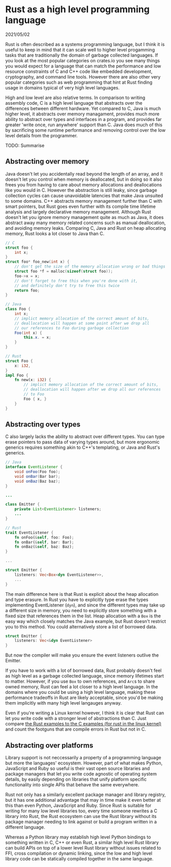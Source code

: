# Rust as a high level programming language
<p class = "article-date">2021/05/02</p>

Rust is often described as a systems programming language, but I think it is useful to keep in mind that it can scale well to higher level progamming tasks that are traditionally the domain of garbage collected languages. If you look at the most popular categories on crates.io you see many things you would expect for a language that can match the performance and low resource constraints of C and C++ code like embedded development, cryptography, and command line tools. However there are also other very popular categories such as web programming that hint at Rust finding usage in domains typical of very high level languages.

High and low level are also relative terms. In comparison to writing assembly code, C is a high level language that abstracts over the differences between different hardware. Yet compared to C, Java is much higher level, it abstracts over memory managament, provides much more ability to abstract over types and interfaces in a program, and provides far greater 'write once, run anywhere' support than C. Java does much of this by sacrificing some runtime performance and removing control over the low level details from the programmer.

TODO: Summarise

## Abstracting over memory

Java doesn't let you accidentally read beyond the length of an array, and it doesn't let you control when memory is deallocated, but in doing so it also frees you from having to care about memory allocations and deallocations like you would in C. However the abstraction is still leaky, since garbage collection cycles can cause unavoidable latencies that make Java unsuited to some domains. C++ abstracts memory management further than C with smart pointers, but Rust goes even further with its compile time lifetime analysis and largely declarative memory management. Although Rust doesn't let you ignore memory management quite as much as Java, it does abstract away many memory related concerns such as manual deallocation, and avoiding memory leaks. Comparing C, Java and Rust on heap allocating memory, Rust looks a lot closer to Java than C.

```c
// C
struct foo {
	int x;
}
struct foo* foo_new(int x) {
	// don't get the size of the memory allocation wrong or bad things will happen
	struct foo *f = malloc(sizeof(struct foo));
	foo->x = x;
	// don't forget to free this when you're done with it,
	// and definitely don't try to free this twice
	return foo;
}
```

```java
// Java
class Foo {
	int x;
	// implict memory allocation of the correct amount of bits,
	// deallocation will happen at some point after we drop all
	// our references to Foo during garbage collection
	Foo(int x) {
		this.x. = x;
	}
}
```

```rust
// Rust
struct Foo {
	x: i32,
}
impl Foo {
	fn new(x: i32) {
		// implict memory allocation of the correct amount of bits,
		// deallocation will happen after we drop all our references
		// to Foo
		Foo { x, }
	}
}
```

## Abstracting over types

C also largely lacks the ability to abstract over different types. You can type erase pointers to pass data of varying types around, but more ergonomic generics requires something akin to C++'s templating, or Java and Rust's generics.

```java
// Java
interface EventListener {
	void onFoo(Foo foo);
	void onBar(Bar bar);
	void onBaz(Baz baz);
}

...

class Emitter {
	private List<EventListener> listeners;
	...
}
```

```rust
// Rust
trait EventListener {
	fn onFoo(&self, foo: Foo);
	fn onBar(&self, bar: Bar);
	fn onBaz(&self, baz: Baz);
}

...

struct Emitter {
	listeners: Vec<Box<dyn EventListener>>,
	...
}
```

The main difference here is that Rust is explicit about the heap allocation and type erasure. In Rust you have to explicitly type erase the types implementing EventListener (`dyn`), and since the different types may take up a different size in memory, you need to explicitly store something with a fixed size that references them in the list. Heap allocation with a `Box` is the easy way which closely matches the Java example, but Rust doesn't restrict you to this method. You could alternatively store a list of borrowed data.

```rust
struct Emitter {
	listeners: Vec<&dyn EventListener>
}
```

But now the compiler will make you ensure the event listeners outlive the Emitter.

If you have to work with a lot of borrowed data, Rust probably doesn't feel as high level as a garbage collected language, since memory lifetimes start to matter. However, if you use `Box` to own references, and `Arc`s to share owned memory, Rust can feel a lot closer to a high level language. In the domains where you could be using a high level language, making these performance tradeoffs in Rust are likely acceptable, since you'd be making them implicitly with many high level langauges anyway.

Even if you're writing a Linux kernel however, I think it is clear that Rust can let you write code with a stronger level of abstractions than C. Just compare [the Rust examples to the C examples (for rust in the linux kernel)](https://security.googleblog.com/2021/04/rust-in-linux-kernel.html?m=1) and count the footguns that are compile errors in Rust but not in C.

## Abstracting over platforms

Library support is not neccessarily a property of a programming language but more the languages' ecosystem. However, part of what makes Python, JavaScript and Ruby so useful is their vast open source libraries and package managers that let you write code agnostic of operating system details, by easily depending on libraries that unify platform specific functionality into single APIs that behave the same everywhere.

Rust not only has a similarly excellent package manager and library registry, but it has one additional advantage that may in time make it even better at this than even Python, JavaScript and Ruby. Since Rust is suitable for writing for many low level libraries too, every time someone rewrites a C library into Rust, the Rust ecosystem can use the Rust library without its package manager needing to link against or build a program written in a different language.

Whereas a Python library may establish high level Python bindings to something written in C, C++ or even Rust, a similar high level Rust library can build APIs on top of a lower level Rust library without issues related to FFI, cross compilation or dynamic linking, since the low and high level library code can be statically compiled together in the same language.
